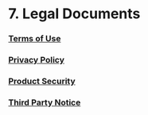 # 7. Legal Documents

### [Terms of Use](https://storage.googleapis.com/aip-dev-assets/legal/AI-Platform-Terms-of-Use-20221002.pdf)

### [Privacy Policy](https://storage.googleapis.com/aip-dev-assets/legal/AI-Platform-Privacy-Policy-20230313.pdf)

### [Product Security](https://storage.googleapis.com/aip-dev-assets/legal/AI-Platform-Product-Security-EN-20161209.pdf)

### [Third Party Notice](https://storage.googleapis.com/aip-dev-assets/legal/AI-Platform-Third-Party-Notice.txt)
